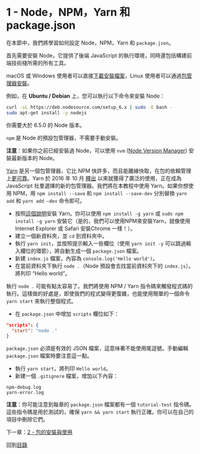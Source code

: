 # 1 - Node，NPM，Yarn 和 package.json

在本節中，我們將學習如何設定 Node，NPM，Yarn 和 `package.json`。

首先需要安裝 Node，它提供了後端 JavaScript 的執行環境，同時還包括構建前端技術棧所需的所有工具。

macOS 或 Windows 使用者可以直接[下載安裝檔案](https://nodejs.org/en/download/current/)，Linux 使用者可以通過[包管理器安裝](https://nodejs.org/en/download/package-manager/)。

例如，在 **Ubuntu / Debian** 上，您可以執行以下命令來安裝 Node：

```bash
curl -sL https://deb.nodesource.com/setup_6.x | sudo -E bash -
sudo apt-get install -y nodejs
```

你需要大於 6.5.0 的 Node 版本。

`npm` 是 Node 的預設包管理器，不需要手動安裝。

**注意**：如果你之前已經安裝過 Node，可以使用 `nvm` ([Node Version Manager](https://github.com/creationix/nvm)) 安裝最新版本的 Node。

[Yarn](https://yarnpkg.com/) 是另一個包管理器，它比 NPM 快許多，而且能離線快取，在包的依賴管理上[更可靠](https://yarnpkg.com/en/docs/yarn-lock)。Yarn 於 2016 年 10 月 [釋出](https://code.facebook.com/posts/1840075619545360) 以來就獲得了廣泛的使用，正在成為 JavaScript 社羣選擇的新的包管理器。我們將在本教程中使用 Yarn。如果你想使用 NPM，用 `npm install --save` 和 `npm install --save-dev` 分別替換 `yarn add` 和 `yarn add —dev` 命令即可。

- 按照[這個說明](https://yarnpkg.com/en/docs/install)安裝 Yarn。你可以使用 `npm install -g yarn` 或 `sudo npm install -g yarn` 安裝它（是的，我們可以使用NPM來安裝Yarn，就像使用 Internet Explorer 或 Safari 安裝Chrome 一樣！）。
- 建立一個新資料夾，並 `cd` 到資料夾中。
- 執行 `yarn init`，並按照提示輸入一些欄位（使用 `yarn init -y` 可以跳過輸入欄位的環節），將自動生成一個 `package.json` 檔案。
- 新建 `index.js` 檔案，內容為 `console.log('Hello world')`。
- 在當前資料夾下執行 `node .`（Node 預設會去找當前資料夾下的 `index.js`）。將列印 “Hello world”。

執行 `node .` 可能有點太容易了。我們將使用 NPM / Yarn 指令碼來觸發程式碼的執行。這樣做的好處是，即使我們的程式變得更復雜，也能使用簡單的一個命令 `yarn start` 來執行整個程式。

- 在 `package.json` 中增加 `scripts` 欄位如下：

```json
"scripts": {
  "start": "node ."
}
```

`package.json` 必須是有效的 JSON 檔案，這意味著不能使用尾逗號。手動編輯 `package.json` 檔案時要注意這一點。

- 執行 `yarn start`，將列印 `Hello world`。
- 新建一個 `.gitignore` 檔案，增加以下內容：

```gitignore
npm-debug.log
yarn-error.log
```

**注意**：你可能注意到每章的 `package.json` 檔案都有一個 `tutorial-test` 指令碼。這些指令碼是用於測試的，確保 `yarn && yarn start` 執行正確。你可以在自己的項目中刪除它們。

下一章：[2 - 包的安裝與使用](/tutorial/2-packages)

回到[目錄](https://github.com/pd4d10/js-stack-from-scratch#目錄)
